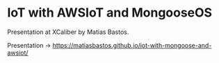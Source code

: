 # IoT with AWSIoT and MongooseOS
Presentation at XCaliber by Matias Bastos.

Presentation -> https://matiasbastos.github.io/iot-with-mongoose-and-awsiot/
